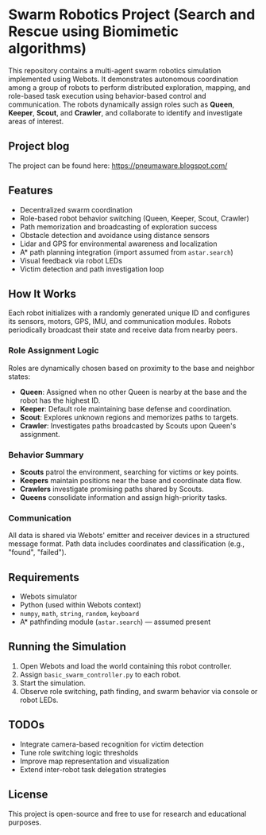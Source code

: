 # Swarm Robotics Project (Search and Rescue using Biomimetic algorithms)

This repository contains a multi-agent swarm robotics simulation implemented using Webots. It demonstrates autonomous coordination among a group of robots to perform distributed exploration, mapping, and role-based task execution using behavior-based control and communication. The robots dynamically assign roles such as **Queen**, **Keeper**, **Scout**, and **Crawler**, and collaborate to identify and investigate areas of interest.

## Project blog

The project can be found here: https://pneumaware.blogspot.com/

## Features

- Decentralized swarm coordination
- Role-based robot behavior switching (Queen, Keeper, Scout, Crawler)
- Path memorization and broadcasting of exploration success
- Obstacle detection and avoidance using distance sensors
- Lidar and GPS for environmental awareness and localization
- A* path planning integration (import assumed from `astar.search`)
- Visual feedback via robot LEDs
- Victim detection and path investigation loop

## How It Works

Each robot initializes with a randomly generated unique ID and configures its sensors, motors, GPS, IMU, and communication modules. Robots periodically broadcast their state and receive data from nearby peers.

### Role Assignment Logic
Roles are dynamically chosen based on proximity to the base and neighbor states:
- **Queen**: Assigned when no other Queen is nearby at the base and the robot has the highest ID.
- **Keeper**: Default role maintaining base defense and coordination.
- **Scout**: Explores unknown regions and memorizes paths to targets.
- **Crawler**: Investigates paths broadcasted by Scouts upon Queen's assignment.

### Behavior Summary
- **Scouts** patrol the environment, searching for victims or key points.
- **Keepers** maintain positions near the base and coordinate data flow.
- **Crawlers** investigate promising paths shared by Scouts.
- **Queens** consolidate information and assign high-priority tasks.

### Communication
All data is shared via Webots' emitter and receiver devices in a structured message format. Path data includes coordinates and classification (e.g., "found", "failed").

## Requirements

- Webots simulator
- Python (used within Webots context)
- `numpy`, `math`, `string`, `random`, `keyboard`
- A* pathfinding module (`astar.search`) — assumed present

## Running the Simulation

1. Open Webots and load the world containing this robot controller.
2. Assign `basic_swarm_controller.py` to each robot.
3. Start the simulation.
4. Observe role switching, path finding, and swarm behavior via console or robot LEDs.

## TODOs

- Integrate camera-based recognition for victim detection
- Tune role switching logic thresholds
- Improve map representation and visualization
- Extend inter-robot task delegation strategies

## License

This project is open-source and free to use for research and educational purposes.
